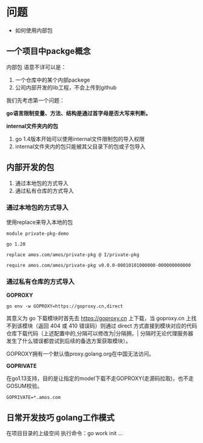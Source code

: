 
# 问题

- 如何使用内部包

## 一个项目中packge概念
内部包 语意不详可以是：

1. 一个仓库中的某个内部packege
2. 公司内部开发的lib工程，不会上传到github


我们先考虑第一个问题：

**go语言限制变量、方法、结构是通过首字母是否大写来判断。**

**internal文件夹内的包**

1. go 1.4版本开始可以使用internal文件限制包的导入权限
2. internal文件夹内的包只能被其父目录下的包或子包导入


## 内部开发的包

1. 通过本地包的方式导入
2. 通过私有仓库的方式导入

### 通过本地包的方式导入

使用replace来导入本地的包

```
module private-pkg-demo

go 1.20

replace amos.com/amos/private-pkg @ I/private-pkg

require amos.com/amos/private-pkg v0.0.0-00010101000000-000000000000
```

### 通过私有仓库的方式导入

**GOPROXY**

```
go env -w GOPROXY=https://goproxy.cn,direct
```

其意义为 go 下载模块时首先去 https://goproxy.cn 上下载，当 goproxy.cn 上找不到该模块（返回 404 或 410 错误码）则通过 direct 方式直接到模块对应的代码仓库下载代码（上述配置中的,分隔可以修改为|分隔拥，| 分隔时无论代理服务器发生了什么错误都尝试到后续的备选方案获取模块）。

GOPROXY拥有一个默认值proxy.golang.org在中国无法访问。

**GOPRIVATE**

在go1.13支持，目的是让指定的model下载不走GOPROXY(走源码拉取)，也不走GOSUM校验。

```
GOPRIVATE=*.amos.com
```

## 日常开发技巧 golang工作模式

在项目目录的上级空间 执行命令：go work init <repo1> <repo2>...

